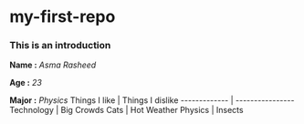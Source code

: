 # my-first-repo
### This is an introduction
**Name :** *Asma Rasheed* 

**Age :** *23*

**Major :** *Physics*
Things I like | Things I dislike
------------- | ----------------
Technology    | Big Crowds
Cats          | Hot Weather
Physics       | Insects



